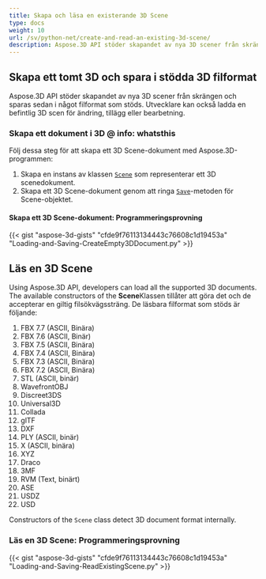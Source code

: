 ```yaml
---
title: Skapa och läsa en existerande 3D Scene
type: docs
weight: 10
url: /sv/python-net/create-and-read-an-existing-3d-scene/
description: Aspose.3D API stöder skapandet av nya 3D scener från skrängen och sparas sedan i något filformat som stöds. Utvecklare kan också ladda en befintlig 3D scen för ändring, tillägg eller bearbetning.
---
```

##  **Skapa ett tomt 3D och spara i stödda 3D filformat**
Aspose.3D API stöder skapandet av nya 3D scener från skrängen och sparas sedan i något filformat som stöds. Utvecklare kan också ladda en befintlig 3D scen för ändring, tillägg eller bearbetning.
###  **Skapa ett dokument i 3D @ info: whatsthis**
Följ dessa steg för att skapa ett 3D Scene-dokument med Aspose.3D-programmen:

1. Skapa en instans av klassen [`Scene`](https://reference.aspose.com/3d/net/aspose.threed/scene) som representerar ett 3D scenedokument.
1. Skapa ett 3D Scene-dokument genom att ringa [`Save`](https://reference.aspose.com/3d/net/aspose.threed/scene/methods/save)-metoden för Scene-objektet.
####  **Skapa ett 3D Scene-dokument: Programmeringsprovning**


{{< gist "aspose-3d-gists" "cfde9f76113134443c76608c1d19453a" "Loading-and-Saving-CreateEmpty3DDocument.py" >}}
##  **Läs en 3D Scene**
Using Aspose.3D API, developers can load all the supported 3D documents. The available constructors of the **Scene**Klassen tillåter att göra det och de accepterar en giltig filsökvägssträng. De läsbara filformat som stöds är följande:

1. FBX 7.7 (ASCII, Binära)
1. FBX 7.6 (ASCII, Binär)
1. FBX 7.5 (ASCII, Binära)
1. FBX 7.4 (ASCII, Binära)
1. FBX 7.3 (ASCII, Binära)
1. FBX 7.2 (ASCII, Binära)
1. STL (ASCII, binär)
1. WavefrontOBJ
1. Discreet3DS
1. Universal3D
1. Collada
1. glTF
1. DXF
1. PLY (ASCII, binär)
1. X (ASCII, binära)
1. XYZ
1. Draco
1. 3MF
1. RVM (Text, binärt)
1. ASE
1. USDZ
1. USD

Constructors of the `Scene` class detect 3D document format internally.
###  **Läs en 3D Scene: Programmeringsprovning**
{{< gist "aspose-3d-gists" "cfde9f76113134443c76608c1d19453a" "Loading-and-Saving-ReadExistingScene.py" >}}
